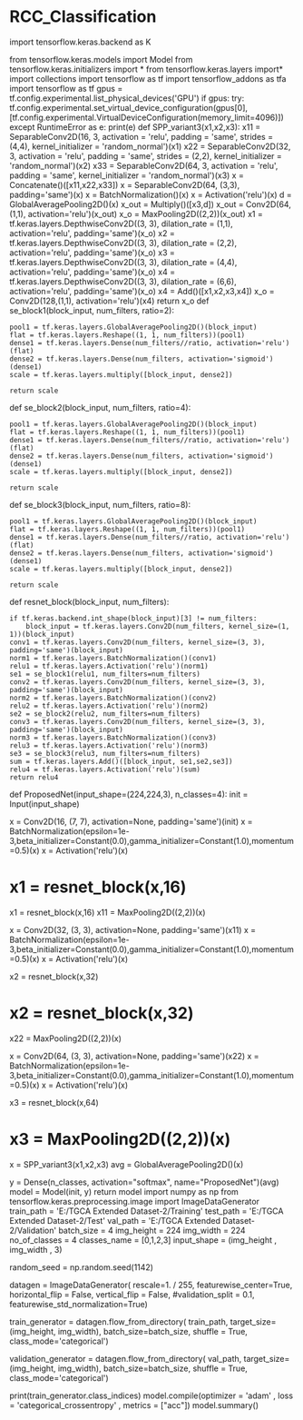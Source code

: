 # RCC_Classification
import tensorflow.keras.backend as K 

from tensorflow.keras.models import Model
from  tensorflow.keras.initializers import *
from tensorflow.keras.layers import*
import collections
import tensorflow as tf
import tensorflow_addons as tfa
import tensorflow as tf
gpus = tf.config.experimental.list_physical_devices('GPU')
if gpus:
  try:
    tf.config.experimental.set_virtual_device_configuration(gpus[0], [tf.config.experimental.VirtualDeviceConfiguration(memory_limit=4096)])
  except RuntimeError as e:
    print(e)
    def SPP_variant3(x1,x2,x3):
    x11 = SeparableConv2D(16, 3, activation = 'relu', padding = 'same', strides = (4,4), kernel_initializer = 'random_normal')(x1)
    x22 = SeparableConv2D(32, 3, activation = 'relu', padding = 'same', strides = (2,2), kernel_initializer = 'random_normal')(x2)
    x33 = SeparableConv2D(64, 3, activation = 'relu', padding = 'same', kernel_initializer = 'random_normal')(x3)
    x = Concatenate()([x11,x22,x33])
    x = SeparableConv2D(64, (3,3), padding='same')(x)
    x = BatchNormalization()(x)
    x = Activation('relu')(x)
    d = GlobalAveragePooling2D()(x)
    x_out = Multiply()([x3,d])
    x_out = Conv2D(64,(1,1), activation='relu')(x_out)
    x_o = MaxPooling2D((2,2))(x_out)
    x1 = tf.keras.layers.DepthwiseConv2D((3, 3), dilation_rate = (1,1), activation='relu', padding='same')(x_o) 
    x2 = tf.keras.layers.DepthwiseConv2D((3, 3), dilation_rate = (2,2), activation='relu', padding='same')(x_o)
    x3 = tf.keras.layers.DepthwiseConv2D((3, 3), dilation_rate = (4,4), activation='relu', padding='same')(x_o)
    x4 = tf.keras.layers.DepthwiseConv2D((3, 3), dilation_rate = (6,6), activation='relu', padding='same')(x_o)
    x4 = Add()([x1,x2,x3,x4])
    x_o = Conv2D(128,(1,1), activation='relu')(x4)
    return x_o
    def se_block1(block_input, num_filters, ratio=2):

	pool1 = tf.keras.layers.GlobalAveragePooling2D()(block_input)
	flat = tf.keras.layers.Reshape((1, 1, num_filters))(pool1)
	dense1 = tf.keras.layers.Dense(num_filters//ratio, activation='relu')(flat)
	dense2 = tf.keras.layers.Dense(num_filters, activation='sigmoid')(dense1)
	scale = tf.keras.layers.multiply([block_input, dense2])
	
	return scale
def se_block2(block_input, num_filters, ratio=4):

	pool1 = tf.keras.layers.GlobalAveragePooling2D()(block_input)
	flat = tf.keras.layers.Reshape((1, 1, num_filters))(pool1)
	dense1 = tf.keras.layers.Dense(num_filters//ratio, activation='relu')(flat)
	dense2 = tf.keras.layers.Dense(num_filters, activation='sigmoid')(dense1)
	scale = tf.keras.layers.multiply([block_input, dense2])
	
	return scale
def se_block3(block_input, num_filters, ratio=8):

	pool1 = tf.keras.layers.GlobalAveragePooling2D()(block_input)
	flat = tf.keras.layers.Reshape((1, 1, num_filters))(pool1)
	dense1 = tf.keras.layers.Dense(num_filters//ratio, activation='relu')(flat)
	dense2 = tf.keras.layers.Dense(num_filters, activation='sigmoid')(dense1)
	scale = tf.keras.layers.multiply([block_input, dense2])
	
	return scale

def resnet_block(block_input, num_filters):

	if tf.keras.backend.int_shape(block_input)[3] != num_filters:
		block_input = tf.keras.layers.Conv2D(num_filters, kernel_size=(1, 1))(block_input)
	conv1 = tf.keras.layers.Conv2D(num_filters, kernel_size=(3, 3), padding='same')(block_input)
	norm1 = tf.keras.layers.BatchNormalization()(conv1)  
	relu1 = tf.keras.layers.Activation('relu')(norm1)
	se1 = se_block1(relu1, num_filters=num_filters)
	conv2 = tf.keras.layers.Conv2D(num_filters, kernel_size=(3, 3), padding='same')(block_input)
	norm2 = tf.keras.layers.BatchNormalization()(conv2)  
	relu2 = tf.keras.layers.Activation('relu')(norm2)
	se2 = se_block2(relu2, num_filters=num_filters)
	conv3 = tf.keras.layers.Conv2D(num_filters, kernel_size=(3, 3), padding='same')(block_input)
	norm3 = tf.keras.layers.BatchNormalization()(conv3)  
	relu3 = tf.keras.layers.Activation('relu')(norm3)
	se3 = se_block3(relu3, num_filters=num_filters)    
	sum = tf.keras.layers.Add()([block_input, se1,se2,se3])
	relu4 = tf.keras.layers.Activation('relu')(sum)
	return relu4   
 def ProposedNet(input_shape=(224,224,3), n_classes=4):
  init = Input(input_shape)
 
  x = Conv2D(16, (7, 7), activation=None, padding='same')(init) 
  x = BatchNormalization(epsilon=1e-3,beta_initializer=Constant(0.0),gamma_initializer=Constant(1.0),momentum=0.5)(x) 
  x = Activation('relu')(x)
    
#   x1 = resnet_block(x,16)
  x1 = resnet_block(x,16)
  x11 = MaxPooling2D((2,2))(x)
 
  x = Conv2D(32, (3, 3), activation=None, padding='same')(x11)
  x = BatchNormalization(epsilon=1e-3,beta_initializer=Constant(0.0),gamma_initializer=Constant(1.0),momentum=0.5)(x) 
  x = Activation('relu')(x)
  
  x2 = resnet_block(x,32)
#   x2 = resnet_block(x,32)
  x22 = MaxPooling2D((2,2))(x)

  x = Conv2D(64, (3, 3), activation=None, padding='same')(x22)
  x = BatchNormalization(epsilon=1e-3,beta_initializer=Constant(0.0),gamma_initializer=Constant(1.0),momentum=0.5)(x) 
  x = Activation('relu')(x)
  
  x3 = resnet_block(x,64)
#   x3 = MaxPooling2D((2,2))(x)

  x = SPP_variant3(x1,x2,x3) 
  avg = GlobalAveragePooling2D()(x)

  y = Dense(n_classes, activation="softmax", name="ProposedNet")(avg)
  model = Model(init, y)
  return model
  import numpy as np
from tensorflow.keras.preprocessing.image import ImageDataGenerator
train_path = 'E:/TGCA Extended Dataset-2/Training'
test_path = 'E:/TGCA Extended Dataset-2/Test'
val_path = 'E:/TGCA Extended Dataset-2/Validation'
batch_size = 4
img_height = 224
img_width = 224
no_of_classes = 4
classes_name = [0,1,2,3]
input_shape = (img_height , img_width , 3)


random_seed = np.random.seed(1142)

datagen = ImageDataGenerator(
    rescale=1. / 255,
    featurewise_center=True,
    horizontal_flip = False,
    vertical_flip = False,
    #validation_split = 0.1,
    featurewise_std_normalization=True)

train_generator = datagen.flow_from_directory(
    train_path,
    target_size=(img_height, img_width),
    batch_size=batch_size,
    shuffle = True,
    class_mode='categorical')

validation_generator = datagen.flow_from_directory(
    val_path,
    target_size=(img_height, img_width),
    batch_size=batch_size,
    shuffle = True,
    class_mode='categorical')


print(train_generator.class_indices)
model.compile(optimizer = 'adam' , loss = 'categorical_crossentropy' , metrics = ["acc"])
model.summary()
